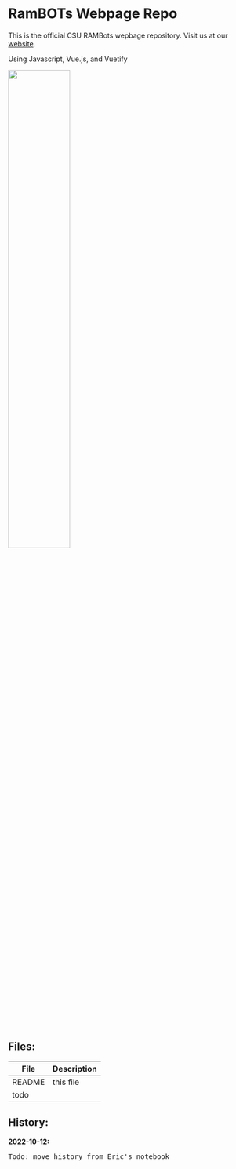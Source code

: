 # RamBOTs Webpage Repo
                   
This is the official CSU RAMBots wepbage repository. 
Visit us at our [website](https://projects-web.engr.colostate.edu/ece-sr-design/AY22/RamBOTs).

Using Javascript, Vue.js, and Vuetify

<img src="https://user-images.githubusercontent.com/112744753/196563382-2745e707-77d6-42d5-98a0-a29530e21c9a.png" width=50% height=50%>

Files:
------

| File        | Description           |
| ------------- |-------------|
| README      | this file |
| todo        |       |


  
History:
--------
  
 **2022-10-12:**  
 <pre>Todo: move history from Eric's notebook</pre>  
